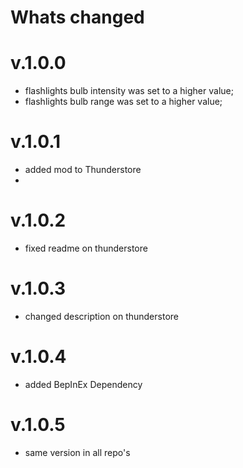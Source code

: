 ﻿# Whats changed

# v.1.0.0
- flashlights bulb intensity was set to a higher value;
- flashlights bulb range was set to a higher value;

# v.1.0.1
- added mod to Thunderstore
- 
# v.1.0.2
- fixed readme on thunderstore

# v.1.0.3
- changed description on thunderstore

# v.1.0.4
- added BepInEx Dependency

# v.1.0.5
- same version in all repo's